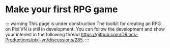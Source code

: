 # Make your first RPG game

::: warning This page is under construction
The toolkit for creating an RPG on Pixi’VN is still in development. You can follow the development and show your interest in the following thread <https://github.com/DRincs-Productions/pixi-vn/discussions/285>.
:::
